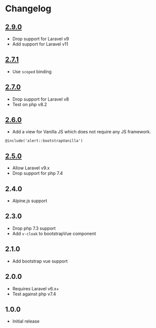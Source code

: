 # Changelog

## [2.9.0](https://github.com/ankurk91/laravel-alert/compare/2.8.0..2.9.0)

* Drop support for Laravel v9
* Add support for Laravel v11

## [2.7.1](https://github.com/ankurk91/laravel-alert/compare/2.7.0..2.7.1)

* Use `scoped` binding

## [2.7.0](https://github.com/ankurk91/laravel-alert/compare/2.6.0..2.7.0)

* Drop support for Laravel v8
* Test on php v8.2

## [2.6.0](https://github.com/ankurk91/laravel-alert/compare/2.5.0..2.6.0)

* Add a view for Vanilla JS which does not require any JS framework.

```blade
@include('alert::bootstrapVanilla')
```

## [2.5.0](https://github.com/ankurk91/laravel-alert/compare/2.4.0..2.5.0)

* Allow Laravel v9.x
* Drop support for php 7.4

## 2.4.0

* Alpine.js support

## 2.3.0

* Drop php 7.3 support
* Add `v-cloak` to bootstrapVue component

## 2.1.0

* Add bootstrap vue support

## 2.0.0

* Requires Laravel v6.x+
* Test against php v7.4

## 1.0.0

* Initial release
